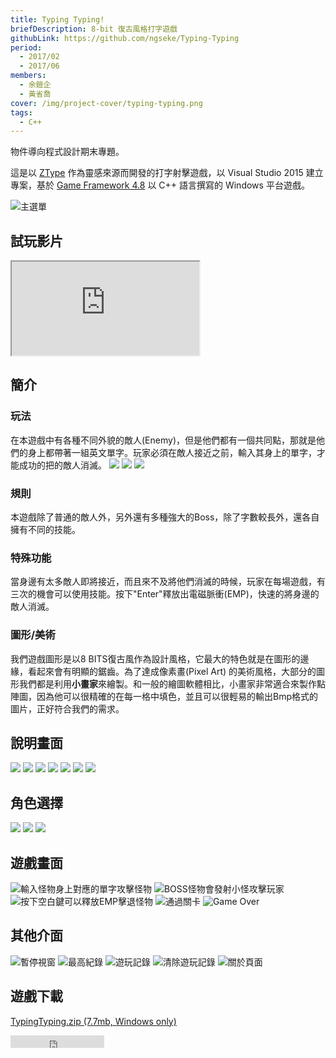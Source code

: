 ```yaml
---
title: Typing Typing!
briefDescription: 8-bit 復古風格打字遊戲
githubLink: https://github.com/ngseke/Typing-Typing
period:
  - 2017/02
  - 2017/06
members:
  - 余鎧企
  - 黃省喬
cover: /img/project-cover/typing-typing.png
tags:
  - C++
---
```


物件導向程式設計期末專題。

這是以 [ZType](http://zty.pe/) 作為靈感來源而開發的打字射擊遊戲，以 Visual Studio 2015 建立專案，基於 [Game Framework 4.8](http://www.cc.ntut.edu.tw/~wkchen/game/) 以 C++ 語言撰寫的 Windows 平台遊戲。

![主選單](../../assets/img/project/typingtyping/menu.png)

## 試玩影片
<div class="embed-responsive">
  <iframe class="embed-responsive-item" src="https://www.youtube.com/embed/j8L_ViHDzMY" allowfullscreen></iframe>
</div>

## 簡介
### 玩法
在本遊戲中有各種不同外貌的敵人(Enemy)，但是他們都有一個共同點，那就是他們的身上都帶著一組英文單字。玩家必須在敵人接近之前，輸入其身上的單字，才能成功的把的敵人消滅。
![](../../assets/img/project/typingtyping/enemy1.png)
![](../../assets/img/project/typingtyping/enemy2.png)
![](../../assets/img/project/typingtyping/enemy3.png)

### 規則
本遊戲除了普通的敵人外，另外還有多種強大的Boss，除了字數較長外，還各自擁有不同的技能。
### 特殊功能
當身邊有太多敵人即將接近，而且來不及將他們消滅的時候，玩家在每場遊戲，有三次的機會可以使用技能。按下"Enter"釋放出電磁脈衝(EMP)，快速的將身邊的敵人消滅。
### 圖形/美術
我們遊戲圖形是以8 BITS復古風作為設計風格，它最大的特色就是在圖形的邊緣，看起來會有明顯的鋸齒。為了達成像素畫(Pixel Art) 的美術風格，大部分的圖形我們都是利用**小畫家**來繪製。和一般的繪圖軟體相比，小畫家非常適合來製作點陣圖，因為他可以很精確的在每一格中填色，並且可以很輕易的輸出Bmp格式的圖片，正好符合我們的需求。

## 說明畫面
![](../../assets/img/project/typingtyping/instruction1.png)
![](../../assets/img/project/typingtyping/instruction2.png)
![](../../assets/img/project/typingtyping/instruction3.png)
![](../../assets/img/project/typingtyping/instruction4.png)
![](../../assets/img/project/typingtyping/instruction5.png)
![](../../assets/img/project/typingtyping/instruction6.png)
![](../../assets/img/project/typingtyping/instruction7.png)

## 角色選擇
![](../../assets/img/project/typingtyping/char1.png)
![](../../assets/img/project/typingtyping/char2.png)
![](../../assets/img/project/typingtyping/char3.png)

## 遊戲畫面
![輸入怪物身上對應的單字攻擊怪物](../../assets/img/project/typingtyping/game1.png)
![BOSS怪物會發射小怪攻擊玩家](../../assets/img/project/typingtyping/game2.png)
![按下空白鍵可以釋放EMP擊退怪物](../../assets/img/project/typingtyping/game3.png)
![通過關卡](../../assets/img/project/typingtyping/game4.png)
![Game Over](../../assets/img/project/typingtyping/game5.png)

## 其他介面
![暫停視窗](../../assets/img/project/typingtyping/interface1.png)
![最高紀錄](../../assets/img/project/typingtyping/interface2.png)
![遊玩記錄](../../assets/img/project/typingtyping/interface3.png)
![清除遊玩記錄](../../assets/img/project/typingtyping/interface4.png)
![關於頁面](../../assets/img/project/typingtyping/interface5.png)

## 遊戲下載
[TypingTyping.zip (7.7mb, Windows only)](/files/TypingTyping.zip)
<iframe src="https://ghbtns.com/github-btn.html?user=ngseke&repo=Typing-Typing&type=star&count=false" frameborder="0" scrolling="0" width="150" height="20"></iframe>
